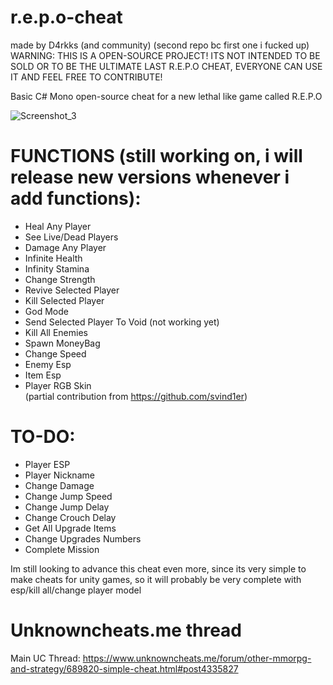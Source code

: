 # r.e.p.o-cheat
made by D4rkks (and community) (second repo bc first one i fucked up) <br />
WARNING: THIS IS A OPEN-SOURCE PROJECT! ITS NOT INTENDED TO BE SOLD OR TO BE THE ULTIMATE LAST R.E.P.O CHEAT, EVERYONE CAN USE IT AND FEEL FREE TO CONTRIBUTE!<br />

Basic C# Mono open-source cheat for a new lethal like game called R.E.P.O

![Screenshot_3](https://github.com/user-attachments/assets/a080872f-31ab-4aa5-a205-e080a33fc06a)

# **FUNCTIONS (still working on, i will release new versions whenever i add functions):**
- Heal  Any Player<br />
- See Live/Dead Players
- Damage Any Player<br />
- Infinite Health<br />
- Infinity Stamina<br />
- Change Strength<br />
- Revive Selected Player<br />
- Kill Selected Player<br />
- God Mode<br />
- Send Selected Player To Void (not working yet)<br />
- Kill All Enemies<br />
- Spawn MoneyBag<br />
- Change Speed <br />
- Enemy Esp<br />
- Item Esp<br />
- Player RGB Skin<br /> (partial contribution from https://github.com/svind1er)

# **TO-DO:**

- Player ESP<br />
- Player Nickname<br />
- Change Damage<br />
- Change Jump Speed<br />
- Change Jump Delay<br />
- Change Crouch Delay<br />
- Get All Upgrade Items<br />
- Change Upgrades Numbers<br />
- Complete Mission


Im still looking to advance this cheat even more, since its very simple to make cheats for unity games, so it will probably be very complete with esp/kill all/change player model

# Unknowncheats.me thread
Main UC Thread: https://www.unknowncheats.me/forum/other-mmorpg-and-strategy/689820-simple-cheat.html#post4335827

